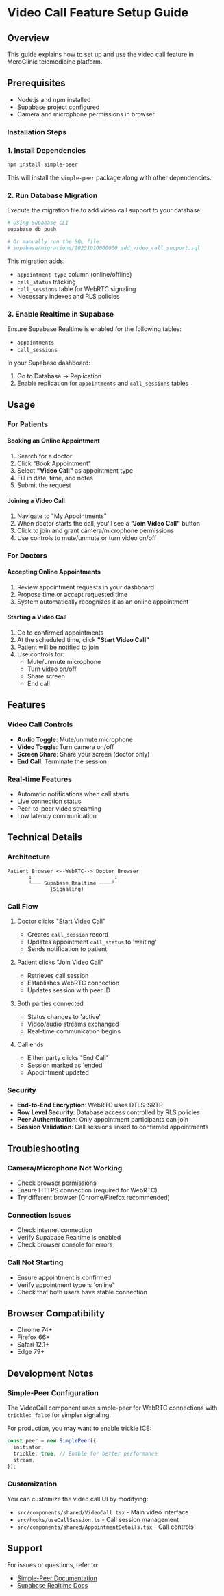 # Video Call Feature Setup Guide

## Overview
This guide explains how to set up and use the video call feature in MeroClinic telemedicine platform.
## Prerequisites
- Node.js and npm installed
- Supabase project configured
- Camera and microphone permissions in browser

### Installation Steps

### 1. Install Dependencies
```bash
npm install simple-peer
```

This will install the `simple-peer` package along with other dependencies.

### 2. Run Database Migration
Execute the migration file to add video call support to your database:

```bash
# Using Supabase CLI
supabase db push

# Or manually run the SQL file:
# supabase/migrations/20251010000000_add_video_call_support.sql
```

This migration adds:
- `appointment_type` column (online/offline)
- `call_status` tracking
- `call_sessions` table for WebRTC signaling
- Necessary indexes and RLS policies

### 3. Enable Realtime in Supabase
Ensure Supabase Realtime is enabled for the following tables:
- `appointments`
- `call_sessions`

In your Supabase dashboard:
1. Go to Database → Replication
2. Enable replication for `appointments` and `call_sessions` tables

## Usage

### For Patients

#### Booking an Online Appointment
1. Search for a doctor
2. Click "Book Appointment"
3. Select **"Video Call"** as appointment type
4. Fill in date, time, and notes
5. Submit the request

#### Joining a Video Call
1. Navigate to "My Appointments"
2. When doctor starts the call, you'll see a **"Join Video Call"** button
3. Click to join and grant camera/microphone permissions
4. Use controls to mute/unmute or turn video on/off

### For Doctors

#### Accepting Online Appointments
1. Review appointment requests in your dashboard
2. Propose time or accept requested time
3. System automatically recognizes it as an online appointment

#### Starting a Video Call
1. Go to confirmed appointments
2. At the scheduled time, click **"Start Video Call"**
3. Patient will be notified to join
4. Use controls for:
   - Mute/unmute microphone
   - Turn video on/off
   - Share screen
   - End call

## Features

### Video Call Controls
- **Audio Toggle**: Mute/unmute microphone
- **Video Toggle**: Turn camera on/off
- **Screen Share**: Share your screen (doctor only)
- **End Call**: Terminate the session

### Real-time Features
- Automatic notifications when call starts
- Live connection status
- Peer-to-peer video streaming
- Low latency communication

## Technical Details

### Architecture
```
Patient Browser <--WebRTC--> Doctor Browser
       ↓                           ↓
       └─── Supabase Realtime ────┘
              (Signaling)
```

### Call Flow
1. Doctor clicks "Start Video Call"
   - Creates `call_session` record
   - Updates appointment `call_status` to 'waiting'
   - Sends notification to patient

2. Patient clicks "Join Video Call"
   - Retrieves call session
   - Establishes WebRTC connection
   - Updates session with peer ID

3. Both parties connected
   - Status changes to 'active'
   - Video/audio streams exchanged
   - Real-time communication begins

4. Call ends
   - Either party clicks "End Call"
   - Session marked as 'ended'
   - Appointment updated

### Security
- **End-to-End Encryption**: WebRTC uses DTLS-SRTP
- **Row Level Security**: Database access controlled by RLS policies
- **Peer Authentication**: Only appointment participants can join
- **Session Validation**: Call sessions linked to confirmed appointments

## Troubleshooting

### Camera/Microphone Not Working
- Check browser permissions
- Ensure HTTPS connection (required for WebRTC)
- Try different browser (Chrome/Firefox recommended)

### Connection Issues
- Check internet connection
- Verify Supabase Realtime is enabled
- Check browser console for errors

### Call Not Starting
- Ensure appointment is confirmed
- Verify appointment type is 'online'
- Check that both users have stable connection

## Browser Compatibility
- Chrome 74+
- Firefox 66+
- Safari 12.1+
- Edge 79+

## Development Notes

### Simple-Peer Configuration
The VideoCall component uses simple-peer for WebRTC connections with `trickle: false` for simpler signaling.

For production, you may want to enable trickle ICE:
```typescript
const peer = new SimplePeer({
  initiator,
  trickle: true, // Enable for better performance
  stream,
});
```

### Customization
You can customize the video call UI by modifying:
- `src/components/shared/VideoCall.tsx` - Main video interface
- `src/hooks/useCallSession.ts` - Call session management
- `src/components/shared/AppointmentDetails.tsx` - Call controls

## Support
For issues or questions, refer to:
- [Simple-Peer Documentation](https://github.com/feross/simple-peer)
- [Supabase Realtime Docs](https://supabase.com/docs/guides/realtime)
